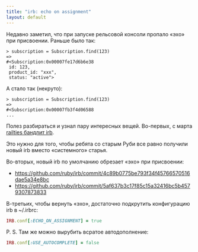 ```yaml
---
title: "irb: echo on assignment"
layout: default
---
```


Недавно заметил, что при запуске рельсовой консоли пропало «эхо» при присвоении. Раньше было так:

```
> subscription = Subscription.find(123)
=>
#<Subscription:0x00007fe17d6b6e38
 id: 123,
 product_id: "xxx",
 status: "active">
```

А стало так (некруто):

```
> subscription = Subscription.find(123)
=>
#<Subscription:0x00007fb3f4d06588
...
```

Полез разбираться и узнал пару интересных вещей. Во-первых, с марта [railties бандлит irb](https://github.com/rails/rails/commit/4fefed42398867e4a103d48267395481b2845cb3).

Это нужно для того, чтобы ребята со старым Руби все равно получили новый irb вместо «системного» старья.

Во-вторых, новый irb по умолчанию обрезает «эхо» при присвоении:
* <https://github.com/ruby/irb/commit/4c89b0775be793f34f45766570516dae5a34e8bc>
* <https://github.com/ruby/irb/commit/5af637b3c17f85c15a32416bc5b4579307873833>

В-третьих, чтобы вернуть «эхо», достаточно подкрутить конфигурацию irb в ~/.irbrc:
```ruby
IRB.conf[:ECHO_ON_ASSIGNMENT] = true
```

P. S. Там же можно вырубить всратое автодополнение:
```ruby
IRB.conf[:USE_AUTOCOMPLETE] = false
```
